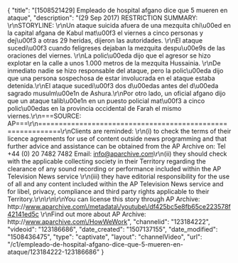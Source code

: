 {
    "title": "[1508521429] Empleado de hospital afgano dice que 5 mueren en ataque",
    "description": "(29 Sep 2017) RESTRICTION SUMMARY: \r\nSTORYLINE: \r\nUn ataque suicida afuera de una mezquita chi\u00ed en la capital afgana de Kabul mat\u00f3 el viernes a cinco personas y dej\u00f3 a otras 29 heridas, dijeron las autoridades. \r\nEl ataque sucedi\u00f3 cuando feligreses dejaban la mezquita despu\u00e9s de las oraciones del viernes. \r\nLa polic\u00eda dijo que el agresor se hizo explotar en la calle a unos 1.000 metros de la mezquita Hussainia. \r\nDe inmediato nadie se hizo responsable del ataque, pero la polic\u00eda dijo que una persona sospechosa de estar involucrada en el ataque estaba detenida.\r\nEl ataque sucedi\u00f3 dos d\u00edas antes del d\u00eda sagrado musulm\u00e1n de Ashura.\r\nPor otro lado, un oficial afgano dijo que un ataque talib\u00e1n en un puesto policial mat\u00f3 a cinco polic\u00edas en la provincia occidental de Farah el mismo viernes.\r\n===SOURCE: AP===\r\n===========================================================\r\nClients are reminded: \r\n(i) to check the terms of their licence agreements for use of content outside news programming and that further advice and assistance can be obtained from the AP Archive on: Tel +44 (0) 20 7482 7482 Email: info@aparchive.com\r\n(ii) they should check with the applicable collecting society in their Territory regarding the clearance of any sound recording or performance included within the AP Television News service \r\n(iii) they have editorial responsibility for the use of all and any content included within the AP Television News service and for libel, privacy, compliance and third party rights applicable to their Territory.\r\n\r\n\r\nYou can license this story through AP Archive: http:\/\/www.aparchive.com\/metadata\/youtube\/df425bc5e8fb65ce223578f42141ed5c \r\nFind out more about AP Archive: http:\/\/www.aparchive.com\/HowWeWork",
    "channelid": "123184222",
    "videoid": "123186686",
    "date_created": "1507137155",
    "date_modified": "1508436475",
    "type": "captivate",
    "layout": "channelVideo",
    "url": "\/c1\/empleado-de-hospital-afgano-dice-que-5-mueren-en-ataque\/123184222-123186686"
}